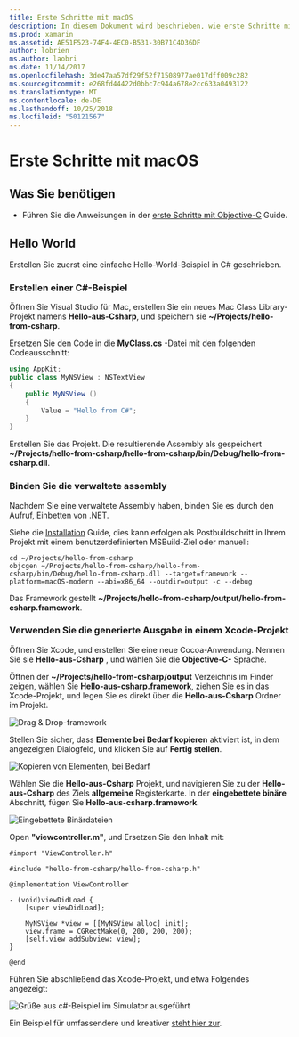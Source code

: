 ```yaml
---
title: Erste Schritte mit macOS
description: In diesem Dokument wird beschrieben, wie erste Schritte mit MacOS mit Einbetten von .NET. Es erläutert die Anforderungen und führt eine beispielanwendung veranschaulicht, wie die verwaltete Assembly zu binden, und verwenden die generierte Ausgabe in einem Xcode-Projekt vor.
ms.prod: xamarin
ms.assetid: AE51F523-74F4-4EC0-B531-30B71C4D36DF
author: lobrien
ms.author: laobri
ms.date: 11/14/2017
ms.openlocfilehash: 3de47aa57df29f52f71508977ae017dff009c282
ms.sourcegitcommit: e268fd44422d0bbc7c944a678e2cc633a0493122
ms.translationtype: MT
ms.contentlocale: de-DE
ms.lasthandoff: 10/25/2018
ms.locfileid: "50121567"
---
```

# <a name="getting-started-with-macos"></a>Erste Schritte mit macOS

## <a name="what-you-will-need"></a>Was Sie benötigen

* Führen Sie die Anweisungen in der [erste Schritte mit Objective-C](~/tools/dotnet-embedding/get-started/objective-c/index.md) Guide.

## <a name="hello-world"></a>Hello World

Erstellen Sie zuerst eine einfache Hello-World-Beispiel in C# geschrieben.

### <a name="create-c-sample"></a>Erstellen einer C#-Beispiel

Öffnen Sie Visual Studio für Mac, erstellen Sie ein neues Mac Class Library-Projekt namens **Hello-aus-Csharp**, und speichern sie **~/Projects/hello-from-csharp**.

Ersetzen Sie den Code in die **MyClass.cs** -Datei mit den folgenden Codeausschnitt:

```csharp
using AppKit;
public class MyNSView : NSTextView
{
    public MyNSView ()
    {
        Value = "Hello from C#";
    }
}
```

Erstellen Sie das Projekt. Die resultierende Assembly als gespeichert **~/Projects/hello-from-csharp/hello-from-csharp/bin/Debug/hello-from-csharp.dll**.

### <a name="bind-the-managed-assembly"></a>Binden Sie die verwaltete assembly

Nachdem Sie eine verwaltete Assembly haben, binden Sie es durch den Aufruf, Einbetten von .NET.

Siehe die [Installation](~/tools/dotnet-embedding/get-started/install/install.md) Guide, dies kann erfolgen als Postbuildschritt in Ihrem Projekt mit einem benutzerdefinierten MSBuild-Ziel oder manuell:

```shell
cd ~/Projects/hello-from-csharp
objcgen ~/Projects/hello-from-csharp/hello-from-csharp/bin/Debug/hello-from-csharp.dll --target=framework --platform=macOS-modern --abi=x86_64 --outdir=output -c --debug
```

Das Framework gestellt **~/Projects/hello-from-csharp/output/hello-from-csharp.framework**.

### <a name="use-the-generated-output-in-an-xcode-project"></a>Verwenden Sie die generierte Ausgabe in einem Xcode-Projekt

Öffnen Sie Xcode, und erstellen Sie eine neue Cocoa-Anwendung. Nennen Sie sie **Hello-aus-Csharp** , und wählen Sie die **Objective-C-** Sprache.

Öffnen der **~/Projects/hello-from-csharp/output** Verzeichnis im Finder zeigen, wählen Sie **Hello-aus-csharp.framework**, ziehen Sie es in das Xcode-Projekt, und legen Sie es direkt über die **Hello-aus-Csharp**  Ordner im Projekt.

![Drag & Drop-framework](macos-images/hello-from-csharp-mac-drag-drop-framework.png)

Stellen Sie sicher, dass **Elemente bei Bedarf kopieren** aktiviert ist, in dem angezeigten Dialogfeld, und klicken Sie auf **Fertig stellen**.

![Kopieren von Elementen, bei Bedarf](macos-images/hello-from-csharp-mac-copy-items-if-needed.png)

Wählen Sie die **Hello-aus-Csharp** Projekt, und navigieren Sie zu der **Hello-aus-Csharp** des Ziels **allgemeine** Registerkarte. In der **eingebettete binäre** Abschnitt, fügen Sie **Hello-aus-csharp.framework**.

![Eingebettete Binärdateien](macos-images/hello-from-csharp-mac-embedded-binaries.png)

Open **"viewcontroller.m"**, und Ersetzen Sie den Inhalt mit:

```objc
#import "ViewController.h"

#include "hello-from-csharp/hello-from-csharp.h"

@implementation ViewController

- (void)viewDidLoad {
    [super viewDidLoad];
    
    MyNSView *view = [[MyNSView alloc] init];
    view.frame = CGRectMake(0, 200, 200, 200);
    [self.view addSubview: view];
}

@end
```

Führen Sie abschließend das Xcode-Projekt, und etwa Folgendes angezeigt:

![Grüße aus c#-Beispiel im Simulator ausgeführt](macos-images/hello-from-csharp-mac.png)

Ein Beispiel für umfassendere und kreativer [steht hier zur](https://github.com/mono/Embeddinator-4000/tree/objc/samples/mac/weather).
